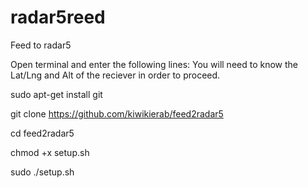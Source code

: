 # radar5reed
Feed to radar5


Open terminal and enter the following lines:
You will need to know the Lat/Lng and Alt of the reciever in order to proceed.


sudo apt-get install git


git clone https://github.com/kiwikierab/feed2radar5


cd feed2radar5


chmod +x setup.sh


sudo ./setup.sh
